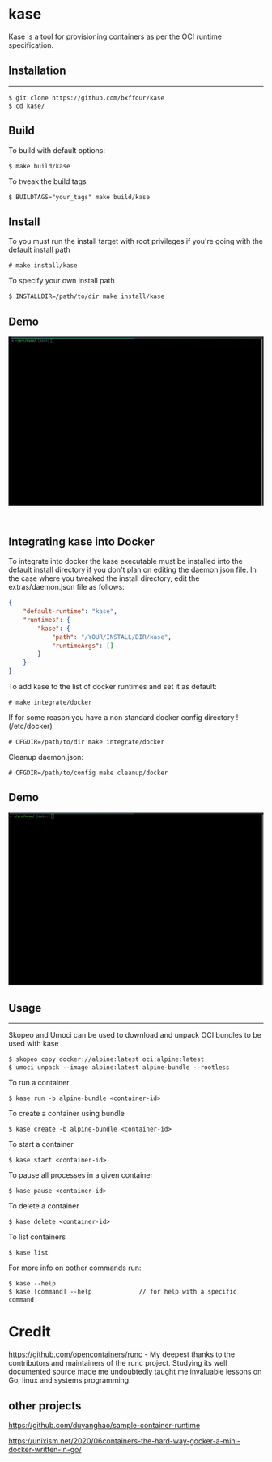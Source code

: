 # kase
Kase is a tool for provisioning containers as per the OCI runtime specification. 

## Installation
---------------

    $ git clone https://github.com/bxffour/kase
    $ cd kase/

Build
--------------

To build with default options:

    $ make build/kase

To tweak the build tags

    $ BUILDTAGS="your_tags" make build/kase

Install
---------------

To you must run the install target with root privileges if you're going with the default 
install path

    # make install/kase

To specify your own install path 

    $ INSTALLDIR=/path/to/dir make install/kase

Demo
-------
![installation](https://github.com/bxffour/kase/blob/main/extras/kase.gif)

\
Integrating kase into Docker
------------------------

To integrate into docker the kase executable must be installed into the default install 
directory if you don't plan on editing the daemon.json file. In the case where you tweaked
the install directory, edit the extras/daemon.json file as follows:

```json
{
    "default-runtime": "kase",
    "runtimes": {
        "kase": {
            "path": "/YOUR/INSTALL/DIR/kase",
            "runtimeArgs": []
        }
    }
} 
```

To add kase to the list of docker runtimes and set it as default:

    # make integrate/docker

If for some reason you have a non standard docker config directory !(/etc/docker)

    # CFGDIR=/path/to/dir make integrate/docker

Cleanup daemon.json:

    # CFGDIR=/path/to/config make cleanup/docker

Demo
-------
![docker](https://github.com/bxffour/kase/blob/main/extras/docker.gif)

## Usage
------------

Skopeo and Umoci can be used to download and unpack OCI bundles to be used with kase

    $ skopeo copy docker://alpine:latest oci:alpine:latest
    $ umoci unpack --image alpine:latest alpine-bundle --rootless

To run a container

    $ kase run -b alpine-bundle <container-id>

To create a container using bundle

    $ kase create -b alpine-bundle <container-id>

To start a container

    $ kase start <container-id>

To pause all processes in a given container

    $ kase pause <container-id>

To delete a container

    $ kase delete <container-id>

To list containers

    $ kase list

For more info on oother commands run:

    $ kase --help
    $ kase [command] --help             // for help with a specific command

# Credit

https://github.com/opencontainers/runc - My deepest thanks to the contributors and maintainers of the runc project. Studying its well documented source made me undoubtedly taught me invaluable lessons on Go, linux and systems programming. 

## other projects

https://github.com/duyanghao/sample-container-runtime

https://unixism.net/2020/06containers-the-hard-way-gocker-a-mini-docker-written-in-go/